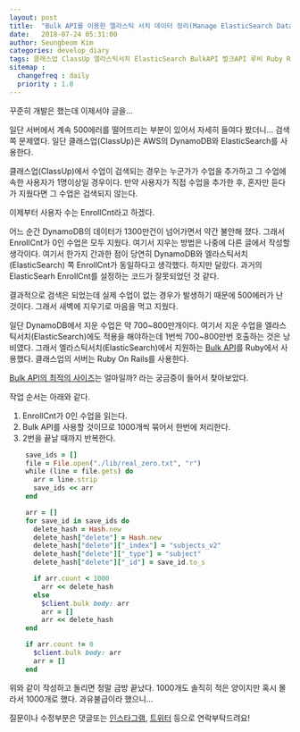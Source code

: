 ```yaml
---
layout: post
title:  "Bulk API를 이용한 엘라스틱 서치 데이터 정리(Manage ElasticSearch Data Using Bulk API)"
date:   2018-07-24 05:31:00
author: Seungbeom Kim
categories: develop_diary
tags: 클래스업 ClassUp 엘라스틱서치 ElasticSearch BulkAPI 벌크API 루비 Ruby RubyOnRails
sitemap :
  changefreq : daily
  priority : 1.0
---
```


꾸준히 개발은 했는데 이제서야 글을...

일단 서버에서 계속 500에러를 떨어뜨리는 부분이 있어서 자세히 들여다 봤더니... 검색 쪽 문제였다. 일단 클래스업(ClassUp)은 AWS의 DynamoDB와 ElasticSearch를 사용한다.

클래스업(ClassUp)에서 수업이 검색되는 경우는 누군가가 수업을 추가하고 그 수업에 속한 사용자가 1명이상일 경우이다. 만약 사용자가 직접 수업을 추가한 후, 혼자만 듣다가 지웠다면 그 수업은 검색되지 않는다.

이제부터 사용자 수는 EnrollCnt라고 하겠다.

어느 순간 DynamoDB의 데이터가 1300만건이 넘어가면서 약간 불안해 졌다. 그래서 EnrollCnt가 0인 수업은 모두 지웠다. 여기서 지우는 방법은 나중에 다른 글에서 작성할 생각이다. 여기서 한가지 간과한 점이 당연히 DynamoDB와 엘라스틱서치(ElasticSearch) 쪽 EnrollCnt가 동일하다고 생각했다. 하지만 달랐다. 과거의 ElasticSearh EnrollCnt를 설정하는 코드가 잘못되었던 것 같다.

결과적으로 검색은 되었는데 실제 수업이 없는 경우가 발생하기 때문에 500에러가 난 것이다. 그래서 새벽에 지우기로 마음을 먹고 지웠다.

일단 DynamoDB에서 지운 수업은 약 700~800만개이다. 여기서 지운 수업을 엘라스틱서치(ElasticSearch)에도 적용을 해야하는데 1번씩 700~800만번 호출하는 것은 낭비였다. 그래서 엘라스틱서치(ElasticSearch)에서 지원하는 [Bulk API](https://www.elastic.co/guide/en/elasticsearch/reference/current/docs-bulk.html)를 Ruby에서 사용했다. 클래스업의 서버는 Ruby On Rails를 사용한다.

[Bulk API의 최적의 사이즈](https://www.elastic.co/guide/en/elasticsearch/guide/current/indexing-performance.html#_using_and_sizing_bulk_requests)는 얼마일까? 라는 궁금증이 들어서 찾아보았다.

작업 순서는 아래와 같다.
1. EnrollCnt가 0인 수업을 읽는다.
2. Bulk API를 사용할 것이므로 1000개씩 묶어서 한번에 처리한다.
3. 2번을 끝날 때까지 반복한다.

```Ruby
    save_ids = []
    file = File.open("./lib/real_zero.txt", "r")
    while (line = file.gets) do
      arr = line.strip
      save_ids << arr
    end

    arr = []
    for save_id in save_ids do
      delete_hash = Hash.new
      delete_hash["delete"] = Hash.new
      delete_hash["delete"]["_index"] = "subjects_v2"
      delete_hash["delete"]["_type"] = "subject"
      delete_hash["delete"]["_id"] = save_id.to_s

      if arr.count < 1000
        arr << delete_hash
      else
        $client.bulk body: arr
        arr = []
        arr << delete_hash
    end

    if arr.count != 0
      $client.bulk body: arr
      arr = []
    end
```

위와 같이 작성하고 돌리면 정말 금방 끝났다. 1000개도 솔직히 적은 양이지만 혹시 몰라서 1000개로 했다. 과유불급이라 했으니...

질문이나 수정부분은 댓글또는 [인스타그램](https://www.instagram.com/monseungmon/), [트위터](https://twitter.com/kim_seungbeom) 등으로 연락부탁드려요!

